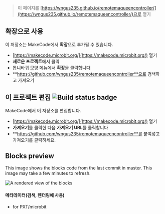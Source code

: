 
> 이 페이지를 [https://wngus235.github.io/remotemaqueencontroller/](https://wngus235.github.io/remotemaqueencontroller/)으로 열기

## 확장으로 사용

이 저장소는 MakeCode에서 **확장**으로 추가될 수 있습니다.

* [https://makecode.microbit.org/](https://makecode.microbit.org/) 열기
* **새로운 프로젝트**에서 클릭
* 톱니바퀴 모양 메뉴에서 **확장**을 클릭합니다
* **https://github.com/wngus235/remotemaqueencontroller**으로 검색하고 가져오기

## 이 프로젝트 편집 ![Build status badge](https://github.com/wngus235/remotemaqueencontroller/workflows/MakeCode/badge.svg)

MakeCode에서 이 저장소를 편집합니다.

* [https://makecode.microbit.org/](https://makecode.microbit.org/) 열기
* **가져오기**를 클릭한 다음 **가져오기 URL**를 클릭합니다
* **https://github.com/wngus235/remotemaqueencontroller**를 붙여넣고 가져오기를 클릭하세요.

## Blocks preview

This image shows the blocks code from the last commit in master.
This image may take a few minutes to refresh.

![A rendered view of the blocks](https://github.com/wngus235/remotemaqueencontroller/raw/master/.github/makecode/blocks.png)

#### 메타데이터(검색, 렌더링에 사용)

* for PXT/microbit
<script src="https://makecode.com/gh-pages-embed.js"></script><script>makeCodeRender("{{ site.makecode.home_url }}", "{{ site.github.owner_name }}/{{ site.github.repository_name }}");</script>
